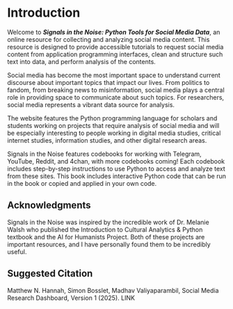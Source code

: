 # Introduction 
Welcome to ***Signals in the Noise: Python Tools for Social Media Data***, an online resource for collecting and analyzing social media content. This resource is designed to provide accessible tutorials to request social media content from application programming interfaces, clean and structure such text into data, and perform analysis of the contents.

Social media has become the most important space to understand current discourse about important topics that impact our lives. From politics to fandom, from breaking news to misinformation, social media plays a central role in providing space to communicate about such topics. For researchers, social media represents a vibrant data source for analysis.
 
The website features the Python programming language for scholars and students working on projects that require analysis of social media and will be especially interesting to people working in digital media studies, critical internet studies, information studies, and other digital research areas.

Signals in the Noise features codebooks for working with Telegram, YouTube, Reddit, and 4chan, with more codebooks coming! Each codebook includes step-by-step instructions to use Python to access and analyze text from these sites. This book includes interactive Python code that can be run in the book or copied and applied in your own code.   

## Acknowledgments
Signals in the Noise was inspired by the incredible work of Dr. Melanie Walsh who published the Introduction to Cultural Analytics & Python textbook and the AI for Humanists Project. Both of these projects are important resources, and I have personally found them to be incredibly useful.

## Suggested Citation
Matthew N. Hannah, Simon Bosslet, Madhav Valiyaparambil, Social Media Research Dashboard, Version 1 (2025). LINK



